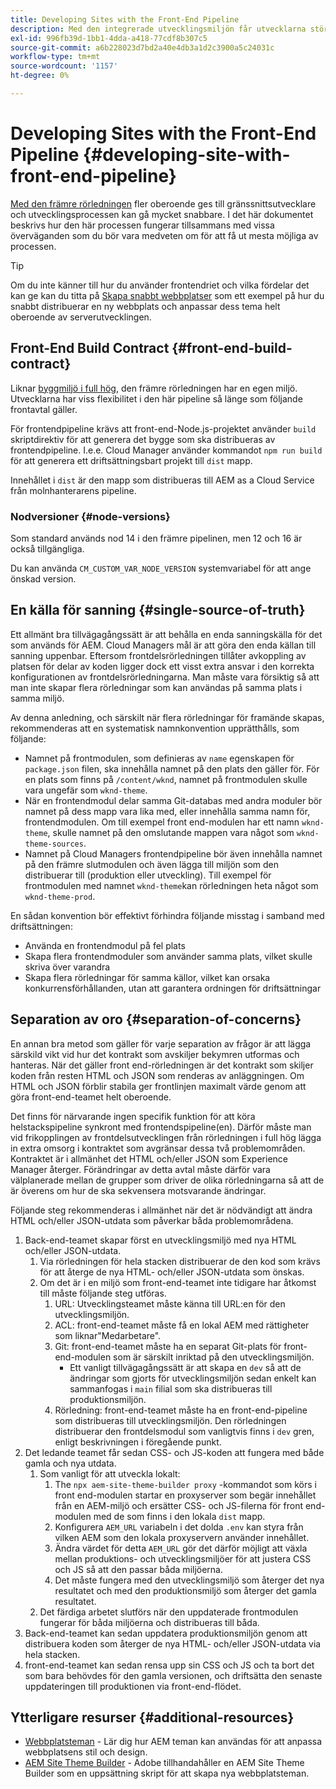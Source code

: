 ```yaml
---
title: Developing Sites with the Front-End Pipeline
description: Med den integrerade utvecklingsmiljön får utvecklarna större oberoende och utvecklingsprocessen kan bli betydligt snabbare. I det här dokumentet beskrivs några särskilda aspekter av den inledande konstruktionsprocessen som bör anges.
exl-id: 996fb39d-1bb1-4dda-a418-77cdf8b307c5
source-git-commit: a6b228023d7bd2a40e4db3a1d2c3900a5c24031c
workflow-type: tm+mt
source-wordcount: '1157'
ht-degree: 0%

---
```



# Developing Sites with the Front-End Pipeline {#developing-site-with-front-end-pipeline}

[Med den främre rörledningen](/help/implementing/cloud-manager/configuring-pipelines/introduction-ci-cd-pipelines.md#front-end) fler oberoende ges till gränssnittsutvecklare och utvecklingsprocessen kan gå mycket snabbare. I det här dokumentet beskrivs hur den här processen fungerar tillsammans med vissa överväganden som du bör vara medveten om för att få ut mesta möjliga av processen.

>[!TIP]
>
>Om du inte känner till hur du använder frontendriet och vilka fördelar det kan ge kan du titta på [Skapa snabbt webbplatser](/help/journey-sites/quick-site/overview.md) som ett exempel på hur du snabbt distribuerar en ny webbplats och anpassar dess tema helt oberoende av serverutvecklingen.

## Front-End Build Contract {#front-end-build-contract}

Liknar [byggmiljö i full hög,](/help/implementing/cloud-manager/getting-access-to-aem-in-cloud/build-environment-details.md) den främre rörledningen har en egen miljö. Utvecklarna har viss flexibilitet i den här pipeline så länge som följande frontavtal gäller.

För frontendpipeline krävs att front-end-Node.js-projektet använder `build` skriptdirektiv för att generera det bygge som ska distribueras av frontendpipeline. I.e.e. Cloud Manager använder kommandot `npm run build` för att generera ett driftsättningsbart projekt till `dist` mapp.

Innehållet i `dist` är den mapp som distribueras till AEM as a Cloud Service från molnhanterarens pipeline.

### Nodversioner {#node-versions}

Som standard används nod 14 i den främre pipelinen, men 12 och 16 är också tillgängliga.

Du kan använda `CM_CUSTOM_VAR_NODE_VERSION` systemvariabel för att ange önskad version.

## En källa för sanning {#single-source-of-truth}

Ett allmänt bra tillvägagångssätt är att behålla en enda sanningskälla för det som används för AEM. Cloud Managers mål är att göra den enda källan till sanning uppenbar. Eftersom frontdelsrörledningen tillåter avkoppling av platsen för delar av koden ligger dock ett visst extra ansvar i den korrekta konfigurationen av frontdelsrörledningarna. Man måste vara försiktig så att man inte skapar flera rörledningar som kan användas på samma plats i samma miljö.

Av denna anledning, och särskilt när flera rörledningar för framände skapas, rekommenderas att en systematisk namnkonvention upprätthålls, som följande:

* Namnet på frontmodulen, som definieras av `name` egenskapen för `package.json` filen, ska innehålla namnet på den plats den gäller för. För en plats som finns på `/content/wknd`, namnet på frontmodulen skulle vara ungefär som `wknd-theme`.
* När en frontendmodul delar samma Git-databas med andra moduler bör namnet på dess mapp vara lika med, eller innehålla samma namn för, frontendmodulen. Om till exempel front end-modulen har ett namn `wknd-theme`, skulle namnet på den omslutande mappen vara något som `wknd-theme-sources`.
* Namnet på Cloud Managers frontendpipeline bör även innehålla namnet på den främre slutmodulen och även lägga till miljön som den distribuerar till (produktion eller utveckling). Till exempel för frontmodulen med namnet `wknd-theme`kan rörledningen heta något som `wknd-theme-prod`.

En sådan konvention bör effektivt förhindra följande misstag i samband med driftsättningen:

* Använda en frontendmodul på fel plats
* Skapa flera frontendmoduler som använder samma plats, vilket skulle skriva över varandra
* Skapa flera rörledningar för samma källor, vilket kan orsaka konkurrensförhållanden, utan att garantera ordningen för driftsättningar

## Separation av oro {#separation-of-concerns}

En annan bra metod som gäller för varje separation av frågor är att lägga särskild vikt vid hur det kontrakt som avskiljer bekymren utformas och hanteras. När det gäller front end-rörledningen är det kontrakt som skiljer koden från resten HTML och JSON som renderas av anläggningen. Om HTML och JSON förblir stabila ger frontlinjen maximalt värde genom att göra front-end-teamet helt oberoende.

Det finns för närvarande ingen specifik funktion för att köra helstackspipeline synkront med frontendspipeline(en). Därför måste man vid frikopplingen av frontdelsutvecklingen från rörledningen i full hög lägga in extra omsorg i kontraktet som avgränsar dessa två problemområden. Kontraktet är i allmänhet det HTML och/eller JSON som Experience Manager återger. Förändringar av detta avtal måste därför vara välplanerade mellan de grupper som driver de olika rörledningarna så att de är överens om hur de ska sekvensera motsvarande ändringar.

Följande steg rekommenderas i allmänhet när det är nödvändigt att ändra HTML och/eller JSON-utdata som påverkar båda problemområdena.

1. Back-end-teamet skapar först en utvecklingsmiljö med nya HTML och/eller JSON-utdata.
   1. Via rörledningen för hela stacken distribuerar de den kod som krävs för att återge de nya HTML- och/eller JSON-utdata som önskas.
   1. Om det är i en miljö som front-end-teamet inte tidigare har åtkomst till måste följande steg utföras.
      1. URL: Utvecklingsteamet måste känna till URL:en för den utvecklingsmiljön.
      1. ACL: front-end-teamet måste få en lokal AEM med rättigheter som liknar&quot;Medarbetare&quot;.
      1. Git: front-end-teamet måste ha en separat Git-plats för front-end-modulen som är särskilt inriktad på den utvecklingsmiljön.
         * Ett vanligt tillvägagångssätt är att skapa en `dev` så att de ändringar som gjorts för utvecklingsmiljön sedan enkelt kan sammanfogas i `main` filial som ska distribueras till produktionsmiljön.
      1. Rörledning: front-end-teamet måste ha en front-end-pipeline som distribueras till utvecklingsmiljön. Den rörledningen distribuerar den frontdelsmodul som vanligtvis finns i `dev` gren, enligt beskrivningen i föregående punkt.
1. Det ledande teamet får sedan CSS- och JS-koden att fungera med både gamla och nya utdata.
   1. Som vanligt för att utveckla lokalt:
      1. The `npx aem-site-theme-builder proxy` -kommandot som körs i front end-modulen startar en proxyserver som begär innehållet från en AEM-miljö och ersätter CSS- och JS-filerna för front end-modulen med de som finns i den lokala `dist` mapp.
      1. Konfigurera `AEM_URL` variabeln i det dolda `.env` kan styra från vilken AEM som den lokala proxyservern använder innehållet.
      1. Ändra värdet för detta `AEM_URL` gör det därför möjligt att växla mellan produktions- och utvecklingsmiljöer för att justera CSS och JS så att den passar båda miljöerna.
      1. Det måste fungera med den utvecklingsmiljö som återger det nya resultatet och med den produktionsmiljö som återger det gamla resultatet.
   1. Det färdiga arbetet slutförs när den uppdaterade frontmodulen fungerar för båda miljöerna och distribueras till båda.
1. Back-end-teamet kan sedan uppdatera produktionsmiljön genom att distribuera koden som återger de nya HTML- och/eller JSON-utdata via hela stacken.
1. front-end-teamet kan sedan rensa upp sin CSS och JS och ta bort det som bara behövdes för den gamla versionen, och driftsätta den senaste uppdateringen till produktionen via front-end-flödet.

## Ytterligare resurser {#additional-resources}

* [Webbplatsteman](/help/sites-cloud/administering/site-creation/site-themes.md) - Lär dig hur AEM teman kan användas för att anpassa webbplatsens stil och design.
* [AEM Site Theme Builder](https://github.com/adobe/aem-site-theme-builder) - Adobe tillhandahåller en AEM Site Theme Builder som en uppsättning skript för att skapa nya webbplatsteman.
